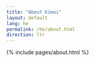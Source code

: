 ```yaml
---
title: "About Kimai"
layout: default
lang: he
permalink: /he/about.html
direction: ltr
---
```


{% include pages/about.html %}
